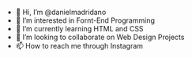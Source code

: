 - 👋 Hi, I’m @danielmadridano
- 👀 I’m interested in Fornt-End Programming
- 🌱 I’m currently learning HTML and CSS
- 💞️ I’m looking to collaborate on Web Design Projects
- 📫 How to reach me through Instagram

<!---
danielmadridano/danielmadridano is a ✨ special ✨ repository because its `README.md` (this file) appears on your GitHub profile.
You can click the Preview link to take a look at your changes.
--->
